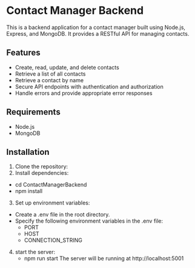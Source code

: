 # Contact Manager Backend

This is a backend application for a contact manager built using Node.js, Express, and MongoDB. It provides a RESTful API for managing contacts.

## Features

- Create, read, update, and delete contacts
- Retrieve a list of all contacts
- Retrieve a contact by name
- Secure API endpoints with authentication and authorization
- Handle errors and provide appropriate error responses

## Requirements

- Node.js
- MongoDB

## Installation

1. Clone the repository:
2. Install dependencies:
- cd ContactManagerBackend
- npm install
  
3. Set up environment variables:
- Create a .env file in the root directory.
- Specify the following environment variables in the .env file:
    - PORT
    - HOST
    - CONNECTION_STRING
4. start the server:
    - npm run start
The server will be running at http://localhost:5001
